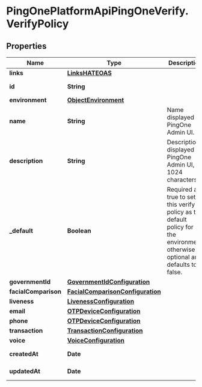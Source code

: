 # PingOnePlatformApiPingOneVerify.VerifyPolicy

## Properties

Name | Type | Description | Notes
------------ | ------------- | ------------- | -------------
**links** | [**LinksHATEOAS**](LinksHATEOAS.md) |  | [optional] 
**id** | **String** |  | [optional] [readonly] 
**environment** | [**ObjectEnvironment**](ObjectEnvironment.md) |  | [optional] 
**name** | **String** | Name displayed in PingOne Admin UI. | 
**description** | **String** | Description displayed in PingOne Admin UI, 1-1024 characters. | [optional] 
**_default** | **Boolean** | Required as true to set this verify policy as the default policy for the environment; otherwise optional and defaults to false. | [optional] 
**governmentId** | [**GovernmentIdConfiguration**](GovernmentIdConfiguration.md) |  | [optional] 
**facialComparison** | [**FacialComparisonConfiguration**](FacialComparisonConfiguration.md) |  | [optional] 
**liveness** | [**LivenessConfiguration**](LivenessConfiguration.md) |  | [optional] 
**email** | [**OTPDeviceConfiguration**](OTPDeviceConfiguration.md) |  | [optional] 
**phone** | [**OTPDeviceConfiguration**](OTPDeviceConfiguration.md) |  | [optional] 
**transaction** | [**TransactionConfiguration**](TransactionConfiguration.md) |  | [optional] 
**voice** | [**VoiceConfiguration**](VoiceConfiguration.md) |  | [optional] 
**createdAt** | **Date** |  | [optional] [readonly] 
**updatedAt** | **Date** |  | [optional] [readonly] 


